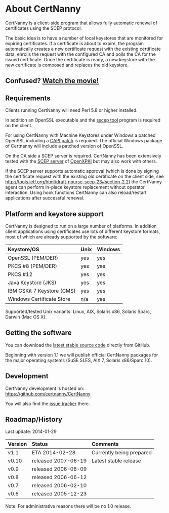 # About CertNanny

CertNanny is a client-side program that allows fully automatic renewal of certificates using the SCEP protocol.

The basic idea is to have a number of local keystores that are monitored for expiring certificates. If a certificate is about to expire, the program automatically creates a new certificate request with the existing certificate data, enrolls the request with the configured CA and polls the CA for the issued certificate. Once the certificate is ready, a new keystore with the new certificate is composed and replaces the old keystore.

## Confused? [Watch the movie!](https://cynops.de/download/CertNanny-In-Action.mov)

## Requirements

Clients running CertNanny will need Perl 5.8 or higher installed. 

In addition an OpenSSL executable and the [sscep tool](https://github.com/certnanny/sscep) program is required on the client.

For using CertNanny with Machine Keystores under Windows a patched OpenSSL including a [CAPI patch](https://github.com/certnanny/openssl-capi-patch) is required. The official Windows package of Certnanny will include a patched version of OpenSSL.

On the CA side a SCEP server is required. CertNanny has been extensively tested with the [SCEP server](https://openxpki.readthedocs.org/en/latest/reference/configuration/workflows/scep.html) of [OpenXPKI](http://www.openxpki.org/) but may also work with others.

If the SCEP server supports automatic approval (which is done by signing the certificate request with the existing old certificate on the client side, see http://tools.ietf.org/html/draft-nourse-scep-23#section-2.2) the CertNanny agent can perform in-place keystore replacement without operator interaction. Using hook functions CertNanny can also reload/restart applications after successful renewal.

## Platform and keystore support

CertNanny is designed to run on a large number of platforms. In addition client applications using certificates use lots of different keystore formats, most of which are already supported by the software:

Keystore/OS                | Unix   | Windows
:--------------------------|:-------|:--------
OpenSSL (PEM/DER)          | yes    | yes
PKCS #8 (PEM/DER)          | yes    | yes
PKCS #12                   | yes    | yes
Java Keystore (JKS)        | yes    | yes
IBM GSKit 7 Keystore (CMS) | yes    | yes
Windows Certificate Store  | n/a    | yes

Supported/tested Unix variants: Linux, AIX, Solaris x86, Solaris Sparc, Darwin (Mac OS X).

## Getting the software

You can download the [latest stable source code](https://github.com/certnanny/CertNanny/archive/master.zip) directly from GitHub.

Beginning with version 1.1 we will publish official CertNanny packages for the major operating systems (SuSE SLES, AIX 7, Solaris x86/Sparc 10).

## Development

CertNanny development is hosted on: https://github.com/certnanny/CertNanny

You will also find the [issue tracker](https://github.com/certnanny/CertNanny/issues) there.

## Roadmap/History

Last update: 2014-01-29

Version  | Status              | Comments
:--------|:--------------------|:----------
v1.1     | ETA 2014-02-28      | Currently being prepared
v0.10    | released 2007-06-19 | Latest stable release
v0.9     | released 2006-08-09 |
v0.8     | released 2006-06-12 |	
v0.7     | released 2006-02-10 |	
v0.6     | released 2005-12-23 |

Note: For administrative reasons there will be no 1.0 release.
